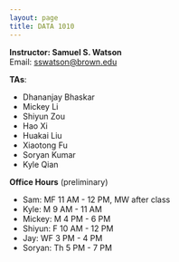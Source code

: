 ```yaml
---
layout: page
title: DATA 1010
---
```


**Instructor: Samuel S. Watson**  
Email: sswatson@brown.edu

**TAs**:  
* Dhananjay Bhaskar
* Mickey Li
* Shiyun Zou
* Hao Xi
* Huakai Liu
* Xiaotong Fu
* Soryan Kumar
* Kyle Qian

**Office Hours** (preliminary)  
* Sam: MF 11 AM - 12 PM, MW after class
* Kyle: M 9 AM - 11 AM
* Mickey: M 4 PM - 6 PM
* Shiyun: F 10 AM - 12 PM
* Jay: WF 3 PM - 4 PM
* Soryan: Th 5 PM - 7 PM